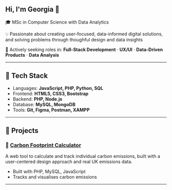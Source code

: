 ## Hi, I'm Georgia 👋

🎓 MSc in Computer Science with Data Analytics  

💡 Passionate about creating user-focused, data-informed digital solutions, and solving problems through thoughful design and data insights

🚀 Actively seeking roles in: **Full-Stack Development** · **UX/UI** · **Data-Driven Products** · **Data Analysis**

---

## 🧰 Tech Stack

- Languages: **JavaScript, PHP, Python, SQL**
- Frontend: **HTML5, CSS3, Bootstrap**
- Backend: **PHP, Node.js**
- Database: **MySQL, MongoDB**
- Tools: **Git, Figma, Postman, XAMPP**

---

## 🧪 Projects

### 🌱 [Carbon Footprint Calculator](https://github.com/neville-portfolio/carbon-footprint-calculator)
A web tool to calculate and track individual carbon emissions, built with a user-centered design approach and real UK emissions data.
  - Built with PHP, MySQL, JavaScript
  - Tracks and visualises carbon emissions

---
